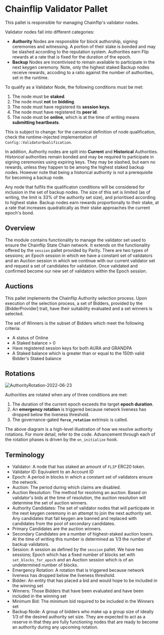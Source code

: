 # Chainflip Validator Pallet

This pallet is responsible for managing Chainflip's validator nodes.

Validator nodes fall into different categories:

- **Authority** Nodes are responsible for block authorship, signing ceremonies and witnessing. A portion of their stake
  is bonded and may be slashed according to the reputation system. Authorities earn Flip rewards at a rate that is
  fixed for the duration of the epoch.
- **Backup** Nodes are incentivised to remain available to participate in the next keygen ceremony. Note, only the highest staked Backup nodes receive rewards, accoding to a ratio against the number of authorities, set in the runtime.

To qualify as a Validator Node, the following conditions must be met:

1. The node must be **staked**.
2. The node must **not** be **bidding**.
3. The node must have registered its **session keys**.
4. The node must have registered its **peer id**.
5. The node must be **online**, which is at the time of writing means **submitting heartbeats**.

This is subject to change: for the canonical definition of node qualification, check the runtime-injected implementation
of `Config::ValidatorQualification`.

In addition, Authority nodes are split into **Current** and **Historical** Authorities. *Historical* authorities remain
bonded and may be required to participate in signing ceremonies using expiring keys. They may be slashed, but earn no
rewards, unless they happen to be among the highest staked backup nodes. However note that being a historical authority is not a prerequisite for
becoming a backup node.

Any node that fulfils the qualificaton conditions will be considered for inclusion in the set of backup nodes. The size
of this set is limited (as of writing, the limit is 33% of the authority set size), and prioritised according to highest
stake. Backup nodes earn rewards proportionally to their stake, at a rate that increases quadratically as their stake
approaches the current epoch's bond.

## Overview

The module contains functionality to manage the validator set used to ensure the Chainflip
State Chain network.  It extends on the functionality offered by the `session` pallet provided by
Parity. There are two types of sessions; an Epoch session in which we have a constant set of validators
and an Auction session in which we continue with our current validator set and request a set of
candidates for validation.  Once validated and confirmed become our new set of validators within the
Epoch session.

## Auctions

This pallet implements the Chainflip Authority selection process. Upon execution of the selection process, a set of Bidders, provided by the [BidderProvider] trait, have their suitability evaluated and a set winners is selected.

The set of Winners is the subset of Bidders which meet the following criteria:

- A status of Online
- A Staked balance > 0
- Have registered session keys for both AURA and GRANDPA
- A Staked balance which is greater than or equal to the 150th valid Bidder's Staked balance

## Rotations

![AuthorityRotation-2022-06-23](https://user-images.githubusercontent.com/3168260/175980603-65989945-d928-4f1d-b0a2-8033c7be5259.png)

Authorities are rotated when any of three conditions are met:

1. The duration of the current epoch exceeds the target **epoch duration**.
2. An **emergency rotation** is triggered because network liveness has dropped below the liveness threshold.
3. The governance-gated **`force_rotation`** extrinsic is called.

The above diagram is a high-level illustration of how we resolve authority rotations. For more detail, refer to the
code. Advancement through each of the rotation phases is driven by the `on_initialize` hook.

## Terminology

- Validator: A node that has staked an amount of `FLIP` ERC20 token.
- Validator ID: Equivalent to an Account ID
- Epoch: A period in blocks in which a constant set of validators ensure the network.
- Auction: The period during which claims are disabled.
- Auction Resolution: The method for resolving an auction. Based on validator's bids at the time of resolution, the
  auction resolution will determine the set of auction winners.
- Authority Candidates: The set of validator nodes that will participate in the next keygen ceremony in an attempt to
  join the next authority set. Any candidates that fail keygen are banned and replaced with candidates from the pool
  of secondary candidates.
- Primary Candidates are the auction winners.
- Secondary Candidates are a number of highest-staked auction losers. At the time of writing this number is determined
  as 1/3 the number of backup validators.
- Session: A session as defined by the `session` pallet. We have two sessions; Epoch which has
  a fixed number of blocks set with `set_blocks_for_epoch` and an Auction session which is of an
  undetermined number of blocks.
- Emergency Rotation: A rotation that is triggered because network liveness has dropped below the liveness threshold.
- Bidder: An entity that has placed a bid and would hope to be included in the winning set
- Winners: Those Bidders that have been evaluated and have been included in the winning set
- Minimum Bid: The minimum bid required to be included in the Winners set
- Backup Node: A group of bidders who make up a group size of ideally 1/3 of the desired authority set size.  They are expected to act as a reserve in that they are fully functioning nodes that are ready
  to become an authority during any upcoming rotation.
